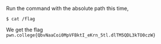 Run the command with the absolute path this time,
```
$ cat /flag
```

We get the flag `pwn.college{QbvNaaCoi0MpVFBktI_eKrn_5tl.dlTM5QDL3kTO0czW}`
